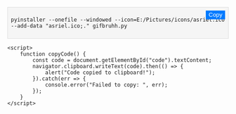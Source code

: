 <!DOCTYPE html>
<html lang="en">
<head>
    <meta charset="UTF-8">
    <meta name="viewport" content="width=device-width, initial-scale=1.0">
    <title>Copy Code Example</title>
    <style>
        .code-container {
            position: relative;
            margin: 1em 0;
            padding: 0.5em;
            background-color: #f5f5f5;
            border: 1px solid #ddd;
        }
        .copy-button {
            position: absolute;
            top: 0.5em;
            right: 0.5em;
            padding: 0.2em 0.5em;
            background-color: #007bff;
            color: white;
            border: none;
            cursor: pointer;
        }
    </style>
</head>
<body>
    <div class="code-container">
        <button class="copy-button" onclick="copyCode()">Copy</button>
        <pre><code id="code">pyinstaller --onefile --windowed --icon=E:/Pictures/icons/asriel.ico --add-data "asriel.ico;." gifbruhh.py</code></pre>
    </div>

    <script>
        function copyCode() {
            const code = document.getElementById("code").textContent;
            navigator.clipboard.writeText(code).then(() => {
                alert("Code copied to clipboard!");
            }).catch(err => {
                console.error("Failed to copy: ", err);
            });
        }
    </script>
</body>
</html>
